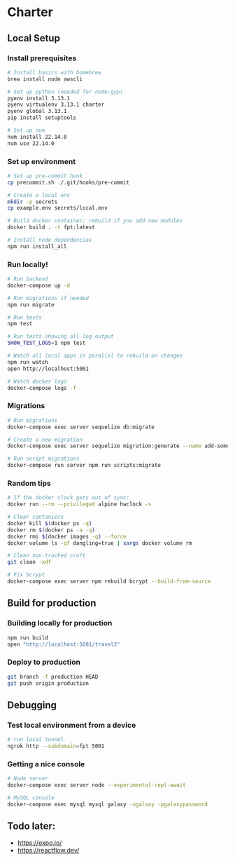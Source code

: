 # Charter

## Local Setup

### Install prerequisites

```sh
# Install basics with homebrew
brew install node awscli

# Set up python (needed for node-gyp)
pyenv install 3.13.1
pyenv virtualenv 3.13.1 charter
pyenv global 3.13.1
pip install setuptools

# Set up nvm
nvm install 22.14.0
nvm use 22.14.0
```

### Set up environment

```sh
# Set up pre-commit hook
cp precommit.sh ./.git/hooks/pre-commit

# Create a local env
mkdir -p secrets
cp example.env secrets/local.env

# Build docker container; rebuild if you add new modules
docker build . -t fpt:latest

# Install node dependencies
npm run install_all
```

### Run locally!

```sh
# Run backend
docker-compose up -d

# Run migrations if needed
npm run migrate

# Run tests
npm test

# Run tests showing all log output
SHOW_TEST_LOGS=1 npm test

# Watch all local apps in parallel to rebuild on changes
npm run watch
open http://localhost:5001

# Watch docker logs
docker-compose logs -f
```

### Migrations

```sh
# Run migrations
docker-compose exec server sequelize db:migrate

# Create a new migration
docker-compose exec server sequelize migration:generate --name add-some-fields

# Run script migrations
docker-compose run server npm run scripts:migrate
```

### Random tips

```sh
# If the docker clock gets out of sync:
docker run --rm --privileged alpine hwclock -s

# Clear contaniers
docker kill $(docker ps -q)
docker rm $(docker ps -a -q)
docker rmi $(docker images -q) --force
docker volume ls -qf dangling=true | xargs docker volume rm

# Clean non-tracked cruft
git clean -xdf

# Fix bcrypt
docker-compose exec server npm rebuild bcrypt --build-from-source
```

## Build for production

### Building locally for production

```sh
npm run build
open "http://localhost:5001/travel2"
```

### Deploy to production

```sh
git branch -f production HEAD
git push origin production
```

## Debugging

### Test local environment from a device

```sh
# run local tunnel
ngrok http --subdomain=fpt 5001
```

### Getting a nice console

```sh
# Node server
docker-compose exec server node --experimental-repl-await

# MySQL console
docker-compose exec mysql mysql galaxy -ugalaxy -pgalaxypassword
```

## Todo later:

- https://expo.io/
- https://reactflow.dev/
